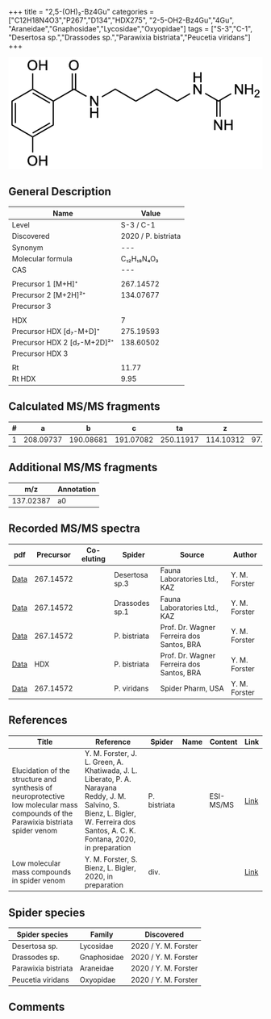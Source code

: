 +++
title = "2,5-(OH)₂-Bz4Gu"
categories = ["C12H18N4O3","P267","D134","HDX275",
"2-5-OH2-Bz4Gu","4Gu",
"Araneidae","Gnaphosidae","Lycosidae","Oxyopidae"]
tags = ["S-3","C-1",
"Desertosa sp.","Drassodes sp.","Parawixia bistriata","Peucetia viridans"]
+++

![](/img/2-5-OH2-Bz4Gu.png)

## General Description

| Name                       | Value              |
|----------------------------|--------------------|
| Level                      | S-3 / C-1          |
| Discovered                 | 2020 / P. bistriata |
| Synonym                    | ---                |
| Molecular formula          | C₁₂H₁₈N₄O₃                   |
| CAS                        | ---                |
|                            |                    |
| Precursor 1 [M+H]⁺         | 267.14572                   |
| Precursor 2 [M+2H]²⁺       | 134.07677                   |
| Precursor 3                |                    |
|                            |                    |
| HDX                        | 7                   |
| Precursor HDX   [d₇-M+D]⁺   | 275.19593                   |
| Precursor HDX 2 [d₇-M+2D]²⁺ | 138.60502                   |
| Precursor HDX 3            |                    |
|                            |                    |
| Rt                         | 11.77                   |
| Rt HDX                     | 9.95                   |

## Calculated MS/MS fragments

| # | a         | b         | c         | ta        | z         | y         | tz        |
|---|-----------|-----------|-----------|-----------|-----------|-----------|-----------|
| 1 | 208.09737 | 190.08681 | 191.07082 | 250.11917 | 114.10312 | 97.07657 | 131.12967 |

## Additional MS/MS fragments

| m/z       | Annotation |
|-----------|------------|
| 137.02387 | a0         |

## Recorded MS/MS spectra

| pdf                                             | Precursor | Co-eluting | Spider      | Source                       | Author        |
|-------------------------------------------------|-----------|------------|-------------|------------------------------|---------------|
| [Data](/pdf/Desertosa-sp3/267_2-5-OH2-Bz4Gu_De-sp3.pdf) | 267.14572 |           | Desertosa sp.3 | Fauna Laboratories Ltd., KAZ | Y. M. Forster |
| [Data](/pdf/Drassodes-sp1/267_2-5-OH2-Bz4Gu_Dr-sp1.pdf) | 267.14572 |           | Drassodes sp.1 | Fauna Laboratories Ltd., KAZ | Y. M. Forster |
| [Data](/pdf/P-bistriata/267_2-5-OH2-Bz4Gu_Pb.pdf) | 267.14572 |           | P. bistriata | Prof. Dr. Wagner Ferreira dos Santos, BRA | Y. M. Forster |
| [Data](/pdf/P-bistriata/267_2-5-OH2-Bz4Gu_Pb_HDX.pdf) | HDX |           | P. bistriata | Prof. Dr. Wagner Ferreira dos Santos, BRA | Y. M. Forster |
| [Data](/pdf/P-viridans/267_2-5-OH2-Bz4Gu_Pv.pdf) | 267.14572 |           | P. viridans | Spider Pharm, USA | Y. M. Forster |


## References

| Title | Reference | Spider | Name | Content | Link |
|-------|-----------|--------|------|---------|------|
| Elucidation of the structure and synthesis of neuroprotective low molecular mass compounds of the Parawixia bistriata spider venom      | Y. M. Forster, J. L. Green, A. Khatiwada, J. L. Liberato, P. A. Narayana Reddy, J. M. Salvino, S. Bienz, L. Bigler, W. Ferreira dos Santos, A. C. K. Fontana, 2020, in preparation          | P. bistriata       |      | ESI-MS/MS        | [Link](unknown)     |
| Low molecular mass compounds in spider venom      | Y. M. Forster, S. Bienz, L. Bigler, 2020, in preparation          | div.       |   |   | [Link](unknown) |

## Spider species

| Spider species     | Family     | Discovered           |
|--------------------|------------|----------------------|
| Desertosa sp. | Lycosidae | 2020 / Y. M. Forster |
| Drassodes sp. | Gnaphosidae | 2020 / Y. M. Forster |
| Parawixia bistriata | Araneidae | 2020 / Y. M. Forster |
| Peucetia viridans | Oxyopidae | 2020 / Y. M. Forster |

## Comments